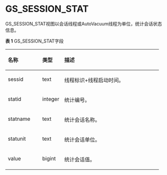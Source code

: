 # GS\_SESSION\_STAT

GS\_SESSION\_STAT视图以会话线程或AutoVacuum线程为单位，统计会话状态信息。

**表 1**  GS\_SESSION\_STAT字段

<a name="zh-cn_topic_0283137562_zh-cn_topic_0237122509_zh-cn_topic_0059778698_taa9c0ad64dbd486ba60182cad9d4c5ad"></a>
<table><thead align="left"><tr id="zh-cn_topic_0283137562_zh-cn_topic_0237122509_zh-cn_topic_0059778698_rd3ff157bb88049dcb6c3c543995bd3bf"><th class="cellrowborder" valign="top" width="22.43%" id="mcps1.2.4.1.1"><p id="zh-cn_topic_0283137562_zh-cn_topic_0237122509_zh-cn_topic_0059778698_a410cbcff22954a1fa8dde88fd8a0babe"><a name="zh-cn_topic_0283137562_zh-cn_topic_0237122509_zh-cn_topic_0059778698_a410cbcff22954a1fa8dde88fd8a0babe"></a><a name="zh-cn_topic_0283137562_zh-cn_topic_0237122509_zh-cn_topic_0059778698_a410cbcff22954a1fa8dde88fd8a0babe"></a>名称</p>
</th>
<th class="cellrowborder" valign="top" width="14.34%" id="mcps1.2.4.1.2"><p id="zh-cn_topic_0283137562_zh-cn_topic_0237122509_zh-cn_topic_0059778698_aadec285b97a047f6bbde60df87927de5"><a name="zh-cn_topic_0283137562_zh-cn_topic_0237122509_zh-cn_topic_0059778698_aadec285b97a047f6bbde60df87927de5"></a><a name="zh-cn_topic_0283137562_zh-cn_topic_0237122509_zh-cn_topic_0059778698_aadec285b97a047f6bbde60df87927de5"></a>类型</p>
</th>
<th class="cellrowborder" valign="top" width="63.23%" id="mcps1.2.4.1.3"><p id="zh-cn_topic_0283137562_zh-cn_topic_0237122509_zh-cn_topic_0059778698_a1234d274a0c645ce9a2bb143efc617c0"><a name="zh-cn_topic_0283137562_zh-cn_topic_0237122509_zh-cn_topic_0059778698_a1234d274a0c645ce9a2bb143efc617c0"></a><a name="zh-cn_topic_0283137562_zh-cn_topic_0237122509_zh-cn_topic_0059778698_a1234d274a0c645ce9a2bb143efc617c0"></a>描述</p>
</th>
</tr>
</thead>
<tbody><tr id="zh-cn_topic_0283137562_zh-cn_topic_0237122509_zh-cn_topic_0059778698_r44de235035c14d6795b04c35eb2f3dd7"><td class="cellrowborder" valign="top" width="22.43%" headers="mcps1.2.4.1.1 "><p id="zh-cn_topic_0283137562_zh-cn_topic_0237122509_zh-cn_topic_0059778698_a33d1227ed25741669b8ee96089393ff0"><a name="zh-cn_topic_0283137562_zh-cn_topic_0237122509_zh-cn_topic_0059778698_a33d1227ed25741669b8ee96089393ff0"></a><a name="zh-cn_topic_0283137562_zh-cn_topic_0237122509_zh-cn_topic_0059778698_a33d1227ed25741669b8ee96089393ff0"></a>sessid</p>
</td>
<td class="cellrowborder" valign="top" width="14.34%" headers="mcps1.2.4.1.2 "><p id="zh-cn_topic_0283137562_zh-cn_topic_0237122509_zh-cn_topic_0059778698_afcabe19c08bf4f52847c3c7308c50622"><a name="zh-cn_topic_0283137562_zh-cn_topic_0237122509_zh-cn_topic_0059778698_afcabe19c08bf4f52847c3c7308c50622"></a><a name="zh-cn_topic_0283137562_zh-cn_topic_0237122509_zh-cn_topic_0059778698_afcabe19c08bf4f52847c3c7308c50622"></a>text</p>
</td>
<td class="cellrowborder" valign="top" width="63.23%" headers="mcps1.2.4.1.3 "><p id="zh-cn_topic_0283137562_zh-cn_topic_0237122509_zh-cn_topic_0059778698_a4f01f0a249894f4f9d7a7532df369dd3"><a name="zh-cn_topic_0283137562_zh-cn_topic_0237122509_zh-cn_topic_0059778698_a4f01f0a249894f4f9d7a7532df369dd3"></a><a name="zh-cn_topic_0283137562_zh-cn_topic_0237122509_zh-cn_topic_0059778698_a4f01f0a249894f4f9d7a7532df369dd3"></a>线程标识+线程启动时间。</p>
</td>
</tr>
<tr id="zh-cn_topic_0283137562_zh-cn_topic_0237122509_zh-cn_topic_0059778698_rb30e91e84b644bbea50fb4c1924d767f"><td class="cellrowborder" valign="top" width="22.43%" headers="mcps1.2.4.1.1 "><p id="zh-cn_topic_0283137562_zh-cn_topic_0237122509_zh-cn_topic_0059778698_a85117f1d08084ce2b02f9d642c7f1941"><a name="zh-cn_topic_0283137562_zh-cn_topic_0237122509_zh-cn_topic_0059778698_a85117f1d08084ce2b02f9d642c7f1941"></a><a name="zh-cn_topic_0283137562_zh-cn_topic_0237122509_zh-cn_topic_0059778698_a85117f1d08084ce2b02f9d642c7f1941"></a>statid</p>
</td>
<td class="cellrowborder" valign="top" width="14.34%" headers="mcps1.2.4.1.2 "><p id="zh-cn_topic_0283137562_zh-cn_topic_0237122509_zh-cn_topic_0059778698_a181b8ff501e34ca5899feef01288d0d9"><a name="zh-cn_topic_0283137562_zh-cn_topic_0237122509_zh-cn_topic_0059778698_a181b8ff501e34ca5899feef01288d0d9"></a><a name="zh-cn_topic_0283137562_zh-cn_topic_0237122509_zh-cn_topic_0059778698_a181b8ff501e34ca5899feef01288d0d9"></a>integer</p>
</td>
<td class="cellrowborder" valign="top" width="63.23%" headers="mcps1.2.4.1.3 "><p id="zh-cn_topic_0283137562_zh-cn_topic_0237122509_zh-cn_topic_0059778698_af8ed4c47011c49068ee8120790bca4da"><a name="zh-cn_topic_0283137562_zh-cn_topic_0237122509_zh-cn_topic_0059778698_af8ed4c47011c49068ee8120790bca4da"></a><a name="zh-cn_topic_0283137562_zh-cn_topic_0237122509_zh-cn_topic_0059778698_af8ed4c47011c49068ee8120790bca4da"></a>统计编号。</p>
</td>
</tr>
<tr id="zh-cn_topic_0283137562_zh-cn_topic_0237122509_zh-cn_topic_0059778698_rcf0d06c293cb40f6b277c27d3604accf"><td class="cellrowborder" valign="top" width="22.43%" headers="mcps1.2.4.1.1 "><p id="zh-cn_topic_0283137562_zh-cn_topic_0237122509_zh-cn_topic_0059778698_aac30ec8611f84238ad4377430c6e55fa"><a name="zh-cn_topic_0283137562_zh-cn_topic_0237122509_zh-cn_topic_0059778698_aac30ec8611f84238ad4377430c6e55fa"></a><a name="zh-cn_topic_0283137562_zh-cn_topic_0237122509_zh-cn_topic_0059778698_aac30ec8611f84238ad4377430c6e55fa"></a>statname</p>
</td>
<td class="cellrowborder" valign="top" width="14.34%" headers="mcps1.2.4.1.2 "><p id="zh-cn_topic_0283137562_zh-cn_topic_0237122509_zh-cn_topic_0059778698_a6d482d383524428f893283262d50bab1"><a name="zh-cn_topic_0283137562_zh-cn_topic_0237122509_zh-cn_topic_0059778698_a6d482d383524428f893283262d50bab1"></a><a name="zh-cn_topic_0283137562_zh-cn_topic_0237122509_zh-cn_topic_0059778698_a6d482d383524428f893283262d50bab1"></a>text</p>
</td>
<td class="cellrowborder" valign="top" width="63.23%" headers="mcps1.2.4.1.3 "><p id="zh-cn_topic_0283137562_zh-cn_topic_0237122509_zh-cn_topic_0059778698_ad05c4232499c422e87b1734b2971b373"><a name="zh-cn_topic_0283137562_zh-cn_topic_0237122509_zh-cn_topic_0059778698_ad05c4232499c422e87b1734b2971b373"></a><a name="zh-cn_topic_0283137562_zh-cn_topic_0237122509_zh-cn_topic_0059778698_ad05c4232499c422e87b1734b2971b373"></a>统计会话名称。</p>
</td>
</tr>
<tr id="zh-cn_topic_0283137562_zh-cn_topic_0237122509_zh-cn_topic_0059778698_r4efcd3c1826843e38ad5e36a33b1785a"><td class="cellrowborder" valign="top" width="22.43%" headers="mcps1.2.4.1.1 "><p id="zh-cn_topic_0283137562_zh-cn_topic_0237122509_zh-cn_topic_0059778698_a3507053d37054bb68732b1c51d8a4d26"><a name="zh-cn_topic_0283137562_zh-cn_topic_0237122509_zh-cn_topic_0059778698_a3507053d37054bb68732b1c51d8a4d26"></a><a name="zh-cn_topic_0283137562_zh-cn_topic_0237122509_zh-cn_topic_0059778698_a3507053d37054bb68732b1c51d8a4d26"></a>statunit</p>
</td>
<td class="cellrowborder" valign="top" width="14.34%" headers="mcps1.2.4.1.2 "><p id="zh-cn_topic_0283137562_zh-cn_topic_0237122509_zh-cn_topic_0059778698_a2f8ac87ea62444b39461ddc81f40da00"><a name="zh-cn_topic_0283137562_zh-cn_topic_0237122509_zh-cn_topic_0059778698_a2f8ac87ea62444b39461ddc81f40da00"></a><a name="zh-cn_topic_0283137562_zh-cn_topic_0237122509_zh-cn_topic_0059778698_a2f8ac87ea62444b39461ddc81f40da00"></a>text</p>
</td>
<td class="cellrowborder" valign="top" width="63.23%" headers="mcps1.2.4.1.3 "><p id="zh-cn_topic_0283137562_zh-cn_topic_0237122509_zh-cn_topic_0059778698_afdc01cb7f558405ea109e1416f289738"><a name="zh-cn_topic_0283137562_zh-cn_topic_0237122509_zh-cn_topic_0059778698_afdc01cb7f558405ea109e1416f289738"></a><a name="zh-cn_topic_0283137562_zh-cn_topic_0237122509_zh-cn_topic_0059778698_afdc01cb7f558405ea109e1416f289738"></a>统计会话单位。</p>
</td>
</tr>
<tr id="zh-cn_topic_0283137562_zh-cn_topic_0237122509_zh-cn_topic_0059778698_rbcd8ba1091bf4f48ae75921673d9ecbb"><td class="cellrowborder" valign="top" width="22.43%" headers="mcps1.2.4.1.1 "><p id="zh-cn_topic_0283137562_zh-cn_topic_0237122509_zh-cn_topic_0059778698_a6a36b8d979034037b76a401def025d2d"><a name="zh-cn_topic_0283137562_zh-cn_topic_0237122509_zh-cn_topic_0059778698_a6a36b8d979034037b76a401def025d2d"></a><a name="zh-cn_topic_0283137562_zh-cn_topic_0237122509_zh-cn_topic_0059778698_a6a36b8d979034037b76a401def025d2d"></a>value</p>
</td>
<td class="cellrowborder" valign="top" width="14.34%" headers="mcps1.2.4.1.2 "><p id="zh-cn_topic_0283137562_zh-cn_topic_0237122509_zh-cn_topic_0059778698_a56e2d6facb9641ff80892524acd0d043"><a name="zh-cn_topic_0283137562_zh-cn_topic_0237122509_zh-cn_topic_0059778698_a56e2d6facb9641ff80892524acd0d043"></a><a name="zh-cn_topic_0283137562_zh-cn_topic_0237122509_zh-cn_topic_0059778698_a56e2d6facb9641ff80892524acd0d043"></a>bigint</p>
</td>
<td class="cellrowborder" valign="top" width="63.23%" headers="mcps1.2.4.1.3 "><p id="zh-cn_topic_0283137562_zh-cn_topic_0237122509_zh-cn_topic_0059778698_ab195abbf35bc49888333e517e8da93f2"><a name="zh-cn_topic_0283137562_zh-cn_topic_0237122509_zh-cn_topic_0059778698_ab195abbf35bc49888333e517e8da93f2"></a><a name="zh-cn_topic_0283137562_zh-cn_topic_0237122509_zh-cn_topic_0059778698_ab195abbf35bc49888333e517e8da93f2"></a>统计会话值。</p>
</td>
</tr>
</tbody>
</table>
